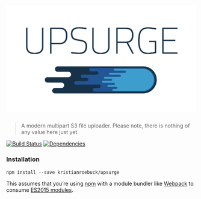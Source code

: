 # ![Upsurge](media/upserge.png)

> A modern multipart S3 file uploader. Please note, there is nothing of any value here just yet.

[![Build Status](https://travis-ci.org/kristianroebuck/upsurge.svg)](https://travis-ci.org/kristianroebuck/upsurge) [![Dependencies](https://david-dm.org/kristianroebuck/upsurge.svg)](https://david-dm.org/kristianroebuck/upsurge.svg)


### Installation

```
npm install --save kristianroebuck/upsurge
```

This assumes that you’re using [npm](https://www.npmjs.com/) with a module bundler like [Webpack](http://webpack.github.io) to consume [ES2015 modules](https://developer.mozilla.org/en-US/docs/Web/JavaScript/Reference/Statements/import).
